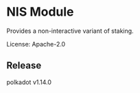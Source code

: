 # NIS Module

Provides a non-interactive variant of staking.

License: Apache-2.0


## Release

polkadot v1.14.0
